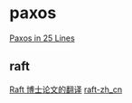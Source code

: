 # paxos
[Paxos in 25 Lines](http://nil.csail.mit.edu/6.824/2015/notes/paxos-code.html)

## raft
[Raft 博士论文的翻译](https://github.com/OneSizeFitsQuorum/raft-thesis-zh_cn)
[raft-zh_cn](https://github.com/maemual/raft-zh_cn)
